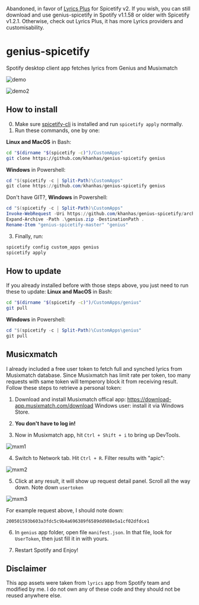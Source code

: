 Abandoned, in favor of [Lyrics Plus](https://github.com/khanhas/spicetify-cli/tree/master/CustomApps/lyrics-plus) for Spicetify v2.
If you wish, you can still download and use genius-spicetify in Spotify v1.1.58 or older with Spicetify v1.2.1. Otherwise, check out Lyrics Plus, it has more Lyrics providers and customisability.
# genius-spicetify
Spotify desktop client app fetches lyrics from Genius and Musixmatch

![demo](https://i.imgur.com/rbqvJVI.png)

![demo2](https://i.imgur.com/dIkxWQ2.gif)

## How to install
0. Make sure [spicetify-cli](https://github.com/khanhas/spicetify-cli) is installed and run `spicetify apply` normally.
1. Run these commands, one by one:

**Linux and MacOS** in Bash:
```bash
cd "$(dirname "$(spicetify -c)")/CustomApps"
git clone https://github.com/khanhas/genius-spicetify genius
```

**Windows** in Powershell:
```powershell
cd "$(spicetify -c | Split-Path)\CustomApps"
git clone https://github.com/khanhas/genius-spicetify genius
```

Don't have GIT?, **Windows** in Powershell:
```powershell
cd "$(spicetify -c | Split-Path)\CustomApps"
Invoke-WebRequest -Uri https://github.com/khanhas/genius-spicetify/archive/master.zip -UseBasicParsing -OutFile .\genius.zip
Expand-Archive -Path .\genius.zip -DestinationPath .
Rename-Item "genius-spicetify-master" "genius"
```

3. Finally, run:
```bash
spicetify config custom_apps genius
spicetify apply
```

## How to update
If you already installed before with those steps above, you just need to run these to update:
**Linux and MacOS** in Bash:
```bash
cd "$(dirname "$(spicetify -c)")/CustomApps/genius"
git pull
```

**Windows** in Powershell:
```powershell
cd "$(spicetify -c | Split-Path)\CustomApps\genius"
git pull
```

## Musicxmatch
I already included a free user token to fetch full and synched lyrics from Musixmatch database. Since Musixmatch has limit rate per token, too many requests with same token will temperory block it from receiving result. Follow these steps to retrieve a personal token:

1. Download and install Musixmatch offical app: https://download-app.musixmatch.com/download
Windows user: install it via Windows Store.

2. **You don't have to log in!**

3. Now in Musixmatch app, hit `Ctrl + Shift + i` to bring up DevTools.

![mxm1](https://i.imgur.com/jMGMgCc.png)

4. Switch to Network tab. Hit `Ctrl + R`. Filter results with "apic":

![mxm2](https://i.imgur.com/QdwqtQa.png)

5. Click at any result, it will show up request detail panel. Scroll all the way down. Note down `usertoken`

![mxm3](https://i.imgur.com/ZsGwKG3.png)

For example request above, I should note down:
```
200501593b603a3fdc5c9b4a696389f6589dd988e5a1cf02dfdce1
```

6. In `genius` app folder, open file `manifest.json`. In that file, look for `UserToken`, then just fill it in with yours.

8. Restart Spotify and Enjoy!

## Disclaimer
This app assets were taken from `lyrics` app from Spotify team and modified by me. I do not own any of these code and they should not be reused anywhere else.

